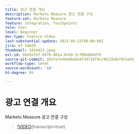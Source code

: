 ```yaml
---
title: 광고 연결 개요
description: Marketo Measure 광고 연결 구성
feature-set: Marketo Measure
feature: Integration, Touchpoints
role: User
level: Beginner
doc-type: Feature Video
last-substantial-update: 2023-09-22T00:00:00Z
jira: KT-14028
thumbnail: 3424423.jpeg
exl-id: bbd2e7ef-b078-401a-8cb9-5cf00e604d79
source-git-commit: d2efe7e48e06ebb4f39716f9cc9612bd67451eb5
workflow-type: tm+mt
source-wordcount: '18'
ht-degree: 0%

---
```


# 광고 연결 개요

Marketo Measure 광고 연결 구성

>[!VIDEO](https://video.tv.adobe.com/v/3424423/?learn=on){transcript=true}
